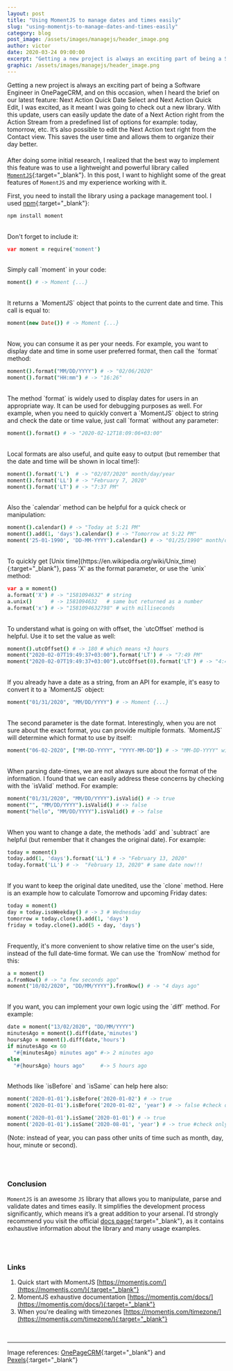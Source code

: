 ```yaml
---
layout: post
title: "Using MomentJS to manage dates and times easily"
slug: "using-momentjs-to-manage-dates-and-times-easily"
category: blog
post_image: /assets/images/managejs/header_image.png
author: victor
date: 2020-03-24 09:00:00
excerpt: "Getting a new project is always an exciting part of being a Software Engineer in OnePageCRM, and on this occasion, when I heard the brief on our latest feature: Next Action Quick Date Select and Next Action Quick Edit, I was excited, as it meant I was going to check out a new library."
graphic: /assets/images/managejs/header_image.png
---
```


Getting a new project is always an exciting part of being a Software Engineer in OnePageCRM, and on this occasion, when I heard the brief on our latest feature: Next Action Quick Date Select and Next Action Quick Edit, I was excited, as it meant I was going to check out a new library. With this update, users can easily update the date of a Next Action right from the Action Stream from a predefined list of options for example: today, tomorrow, etc. It’s also possible to edit the Next Action text right from the Contact view. This saves the user time and allows them to organize their day better.

<div style="width:100%; margin-bottom:20px; text-align:center">
  <imgalt="quick select"
    class="img-responsive"
    style="width:80%;"
    src="/assets/images/managejs/NA_Quick_select.jpg">
</div>

After doing some initial research, I realized that the best way to implement this feature was to use a lightweight and powerful library called [`MomentJS`](https://momentjs.com/){:target="_blank"}. In this post, I want to highlight some of the great features of `MomentJS` and my experience working with it.

First, you need to install the library using a package management tool. I used [npm](https://www.npmjs.com/package/moment){:target="_blank"}:

```coffeescript
npm install moment
```
<br/>
Don't forget to include it:

```coffeescript
var moment = require('moment')
```
<br/>
Simply call `moment` in your code:

```coffeescript
moment() # -> Moment {...}
```
<br/>
It returns a `MomentJS` object that points to the current date and time.
This call is equal to:

```coffeescript
moment(new Date()) # -> Moment {...}
```
<br/>
Now, you can consume it as per your needs.
For example, you want to display date and time in some user preferred format, then call the `format` method:

```coffeescript
moment().format("MM/DD/YYYY") # -> "02/06/2020"
moment().format("HH:mm") # -> "16:26"
```
<br/>
The method `format` is widely used to display dates for users in an appropriate way. It can be used for debugging purposes as well.
For example, when you need to quickly convert a `MomentJS` object to string and check the date or time value, just call `format` without any parameter:

```coffeescript
moment().format() # -> "2020-02-12T18:09:06+03:00"
```
<br/>
Local formats are also useful, and quite easy to output (but remember that the date and time will be shown in local time!):

```coffeescript
moment().format('L')  # -> "02/07/2020" month/day/year
moment().format('LL') # -> "February 7, 2020"
moment().format('LT') # -> "7:37 PM"
```
<br/>
Also the `calendar` method can be helpful for a quick check or manipulation:

```coffeescript
moment().calendar() # -> "Today at 5:21 PM"
moment().add(1, 'days').calendar() # -> "Tomorrow at 5:22 PM"
moment('25-01-1990', 'DD-MM-YYYY').calendar() # -> "01/25/1990" month/day/year
```
<br/>
To quickly get [Unix time](https://en.wikipedia.org/wiki/Unix_time){:target="_blank"}, pass 'X' as the format parameter, or use the `unix` method:

```coffeescript
var a = moment()
a.format('X') # -> "1581094632" # string
a.unix()      # -> 1581094632   # same but returned as a number
a.format('x') # -> "1581094632798" # with milliseconds
```
<br/>
To understand what is going on with offset, the `utcOffset` method is helpful. Use it to set the value as well:

```coffeescript
moment().utcOffset() # -> 180 # which means +3 hours
moment("2020-02-07T19:49:37+03:00").format('LT') # -> "7:49 PM"
moment("2020-02-07T19:49:37+03:00").utcOffset(0).format('LT') # -> "4:49 PM"
```
<br/>
If you already have a date as a string, from an API for example, it's easy to convert it to a `MomentJS` object:

```coffeescript
moment("01/31/2020", "MM/DD/YYYY") # -> Moment {...}
```
<br/>
The second parameter is the date format.
Interestingly, when you are not sure about the exact format, you can provide multiple formats.
`MomentJS` will determine which format to use by itself:

```coffeescript
moment("06-02-2020", ["MM-DD-YYYY", "YYYY-MM-DD"]) # -> "MM-DD-YYYY" will be chosen
```
<br/>
When parsing date-times, we are not always sure about the format of the information.
I found that we can easily address these concerns by checking with the `isValid` method.
For example:

```coffeescript
moment("01/31/2020", "MM/DD/YYYY").isValid() # -> true
moment("", "MM/DD/YYYY").isValid() # -> false
moment("hello", "MM/DD/YYYY").isValid() # -> false
```
<br/>
When you want to change a date, the methods `add` and `subtract` are helpful
(but remember that it changes the original date). For example:

```coffeescript
today = moment()
today.add(1, 'days').format('LL') # -> "February 13, 2020"
today.format('LL') # ->  "February 13, 2020" # same date now!!!
```
<br/>
If you want to keep the original date unedited, use the `clone` method.
Here is an example how to calculate Tomorrow and upcoming Friday dates:

```coffeescript
today = moment()
day = today.isoWeekday() # -> 3 # Wednesday
tomorrow = today.clone().add(1, 'days')
friday = today.clone().add(5 - day, 'days')
```
<br/>
Frequently, it's more convenient to show relative time on the user's side, instead of the full date-time format.
We can use the `fromNow` method for this:

```coffeescript
a = moment()
a.fromNow() # -> "a few seconds ago"
moment("10/02/2020", "DD/MM/YYYY").fromNow() # -> "4 days ago"
```
<br/>
If you want, you can implement your  own logic using the `diff` method. For example:

```coffeescript
date = moment("13/02/2020", "DD/MM/YYYY")
minutesAgo = moment().diff(date,'minutes')
hoursAgo = moment().diff(date,'hours')
if minutesAgo <= 60
  "#{minutesAgo} minutes ago" #-> 2 minutes ago
else
  "#{hoursAgo} hours ago"     #-> 5 hours ago
```
<br/>
Methods like `isBefore` and `isSame` can help here also:

```coffeescript
moment('2020-01-01').isBefore('2020-01-02') # -> true
moment('2020-01-01').isBefore('2020-01-02', 'year') # -> false #check only year
```

```coffeescript
moment('2020-01-01').isSame('2020-01-01') # -> true
moment('2020-01-01').isSame('2020-08-01', 'year') # -> true #check only year
```
(Note: instead of year, you can pass other units of time such as month, day, hour, minute or second).

<br/><br/>
### Conclusion

`MomentJS` is an awesome `JS` library that allows you to manipulate, parse and validate dates and times easily.
It simplifies the development process significantly, which means it’s a great addition to your arsenal.
I’d strongly recommend you visit the official [docs page](https://momentjs.com/docs/){:target="_blank"},
as it contains exhaustive information about the library and many usage examples.

<br/><br/>
### Links

1. Quick start with MomentJS [https://momentjs.com/](https://momentjs.com/){:target="_blank"}
2. MomentJS exhaustive documentation [https://momentjs.com/docs/](https://momentjs.com/docs/){:target="_blank"}
3. When you're dealing with timezones [https://momentjs.com/timezone/](https://momentjs.com/timezone/){:target="_blank"}

<br/>

-----
Image references:
[OnePageCRM](https://www.onepagecrm.com/){:target="_blank"} and [Pexels](https://www.pexels.com/photo/analog-clock-sketch-in-black-surface-745365/){:target="_blank"}

